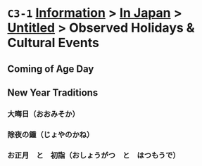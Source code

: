 # `C3-1` [Information](../../../) > [In Japan](../../) > [Untitled](../) > Observed Holidays & Cultural Events

<!-- add national holidays -->
## Coming of Age Day
## New Year Traditions
### 大晦日（おおみそか）
### 除夜の鐘（じょやのかね）
### お正月　と　初詣（おしょうがつ　と　はつもうで）
